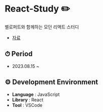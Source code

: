 # React-Study ✏️
벨로퍼트와 함께하는 모던 리액트 스터디

- [자료](https://react.vlpt.us/)

## ⏱ Period
- 2023.08.15 ~ 

## ⚙️ Development Environment
- **Language** : JavaScript
- **Library** : React
- **Tool** : VSCode
